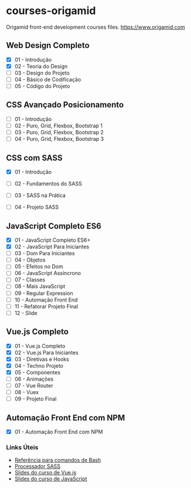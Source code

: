 # courses-origamid
Origamid front-end development courses files.
https://www.origamid.com

## Web Design Completo
- [x] 01 - Introdução
- [x] 02 - Teoria do Design
- [ ] 03 - Design do Projeto
- [ ] 04 - Básico de Codificação
- [ ] 05 - Código do Projeto

## CSS Avançado Posicionamento
- [ ] 01 - Introdução
- [ ] 02 - Puro, Grid, Flexbox, Bootstrap 1
- [ ] 03 - Puro, Grid, Flexbox, Bootstrap 2
- [ ] 04 - Puro, Grid, Flexbox, Bootstrap 3

## CSS com SASS
- [x] 01 - Introdução
- [ ] 02 - Fundamentos do SASS
- [ ] 03 - SASS na Prática
- [ ] 04 - Projeto SASS



## JavaScript Completo ES6
- [x] 01 - JavaScript Completo ES6+
- [x] 02 - JavaScript Para Iniciantes
- [ ] 03 - Dom Para Iniciantes
- [ ] 04 - Objetos
- [ ] 05 - Efeitos no Dom
- [ ] 06 - JavaScript Assíncrono
- [ ] 07 - Classes
- [ ] 08 - Mais JavaScript
- [ ] 09 - Regular Expression
- [ ] 10 - Automação Front End
- [ ] 11 - Refatorar Projeto Final
- [ ] 12 - Slide

## Vue.js Completo
- [x] 01 - Vue.js Completo
- [x] 02 - Vue.js Para Iniciantes
- [x] 03 - Diretivas e Hooks
- [x] 04 - Techno Projeto
- [x] 05 - Componentes
- [ ] 06 - Animações
- [ ] 07 - Vue Router
- [ ] 08 - Vuex
- [ ] 09 - Projeto Final

## Automação Front End com NPM
- [x] 01 - Automação Front End com NPM


### Links Úteis
* [Referência para comandos de Bash](https://ss64.com/)
* [Processador SASS](https://scout-app.io/)
* [Slides do curso de Vue.js](https://www.origamid.com/slide/vue-js-completo/)
* [Slides do curso de JavaScript](https://www.origamid.com/slide/javascript-completo-es6/)
